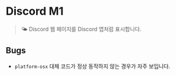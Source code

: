 # Discord M1

> 🌤 Discord 웹 페이지를 Discord 앱처럼 표시합니다.


## Bugs

- `platform-osx` 대체 코드가 정상 동작하지 않는 경우가 자주 보입니다.

